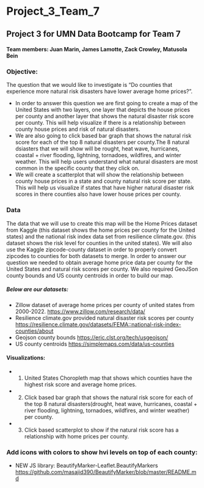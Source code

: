 # **Project_3_Team_7**

## Project 3 for UMN Data Bootcamp for Team 7

#### **Team members:** Juan Marin, James Lamotte, Zack Crowley, Matusola Bein

### **Objective**:
The question that we would like to investigate is “Do counties that experience more natural risk disasters have lower average home prices?”.
- In order to answer this question we are first going to create a map of the United States with two layers, one layer that depicts the house prices per county and another layer that shows the natural disaster risk score per county. This will help visualize if there is a relationship between county house prices and risk of natural disasters.
- We are also going to click based bar graph that shows the natural risk score for each of the top 8 natural disasters per county.The 8 natural dsiasters that we will show will be rought, heat wave, hurricanes, coastal + river flooding, lightning, tornadoes, wildfires, and winter weather. This will help users understand what natural disasters are most common in the specific county that they click on.
- We will create a scatterplot that will show the relationship between county house prices in a state and county natural risk score per state. This will help us visualize if states that have higher natural disaster risk scores in there counties also have lower house prices per county.
### **Data**
The data that we will use to create this map will be the Home Prices dataset
from Kaggle (this dataset shows the home prices per county for the United states)  and the national risk index data set from resilience climate.gov. (this dataset shows the risk level for counties in the united states). We will also  use the Kaggle zipcode-county dataset in order to properly convert zipcodes to counties for both datasets to merge.
In order to answer our question we needed to obtain average home price data per county for the United States and natural risk scores per county. We also required GeoJSon county bounds and US county centroids in order to build our map. 
##### Below are our datasets:
- Zillow dataset of average home prices per county of united states from 2000-2022. https://www.zillow.com/research/data/
- Resilience climate.gov provided natural disaster risk scores per county https://resilience.climate.gov/datasets/FEMA::national-risk-index-counties/about
- Geojson county bounds https://eric.clst.org/tech/usgeojson/
- US county centroids https://simplemaps.com/data/us-counties
#### **Visualizations**:

- 1. United States Choropleth map that shows which counties have the highest risk score and average home prices.
  
- 2. Click based bar graph that shows the natural risk score for each of the top 8 natural disasters(drought, heat wave, hurricanes, coastal + river flooding, lightning, tornadoes, wildfires, and winter weather) per county.
  
- 3. Click based scatterplot to show if the natural risk score has a relationship with home prices per county.

### Add icons with colors to show hvi levels on top of each county:
- NEW JS library: BeautifyMarker-Leaflet.BeautifyMarkers https://github.com/masajid390/BeautifyMarker/blob/master/README.md
